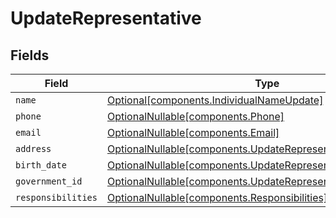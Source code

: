 # UpdateRepresentative


## Fields

| Field                                                                                                                        | Type                                                                                                                         | Required                                                                                                                     | Description                                                                                                                  |
| ---------------------------------------------------------------------------------------------------------------------------- | ---------------------------------------------------------------------------------------------------------------------------- | ---------------------------------------------------------------------------------------------------------------------------- | ---------------------------------------------------------------------------------------------------------------------------- |
| `name`                                                                                                                       | [Optional[components.IndividualNameUpdate]](../../models/components/individualnameupdate.md)                                 | :heavy_minus_sign:                                                                                                           | N/A                                                                                                                          |
| `phone`                                                                                                                      | [OptionalNullable[components.Phone]](../../models/components/phone.md)                                                       | :heavy_minus_sign:                                                                                                           | N/A                                                                                                                          |
| `email`                                                                                                                      | [OptionalNullable[components.Email]](../../models/components/email.md)                                                       | :heavy_minus_sign:                                                                                                           | N/A                                                                                                                          |
| `address`                                                                                                                    | [OptionalNullable[components.UpdateRepresentativeAddress]](../../models/components/updaterepresentativeaddress.md)           | :heavy_minus_sign:                                                                                                           | N/A                                                                                                                          |
| `birth_date`                                                                                                                 | [OptionalNullable[components.UpdateRepresentativeBirthDate]](../../models/components/updaterepresentativebirthdate.md)       | :heavy_minus_sign:                                                                                                           | N/A                                                                                                                          |
| `government_id`                                                                                                              | [OptionalNullable[components.UpdateRepresentativeGovernmentID]](../../models/components/updaterepresentativegovernmentid.md) | :heavy_minus_sign:                                                                                                           | N/A                                                                                                                          |
| `responsibilities`                                                                                                           | [OptionalNullable[components.Responsibilities]](../../models/components/responsibilities.md)                                 | :heavy_minus_sign:                                                                                                           | N/A                                                                                                                          |